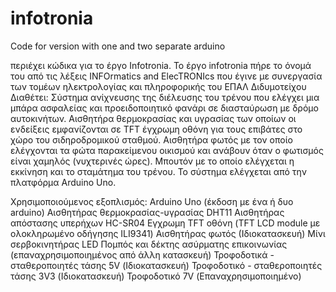 # infotronia
Code for version with one and two separate arduino

περιέχει κώδικα για το έργο Infotronia.
Το έργο infotronia πήρε το όνομά του από τις λέξεις INFOrmatics and ElecTRONIcs που έγινε με συνεργασία των τομέων ηλεκτρολογίας και 
πληροφορικής του ΕΠΑΛ Διδυμοτείχου
Διαθέτει:
Σύστημα ανίχνευσης της διέλευσης του τρένου που ελέγχει μια μπάρα ασφαλείας και προειδοποιητικό φανάρι σε διασταύρωση με δρόμο αυτοκινήτων.
Αισθητήρα θερμοκρασίας και υγρασίας των οποίων οι ενδείξεις εμφανίζονται σε 
TFT έγχρωμη οθόνη για τους επιβάτες στο χώρο του σιδηροδρομικού σταθμού. 
Αισθητήρα φωτός με τον οποίο ελέγχονται τα φώτα παρακείμενου οικισμού και ανάβουν όταν ο φωτισμός είναι χαμηλός (νυχτερινές ώρες).
Μπουτόν με το οποίο ελέγχεται η εκκίνηση και το σταμάτημα του τρένου.
Το σύστημα ελέγχεται από την πλατφόρμα Arduino Uno.

Χρησιμοποιούμενος εξοπλισμός:
Arduino Uno (έκδοση με ένα ή δυο arduino)
Αισθητήρας θερμοκρασίας-υγρασίας DHT11
Αισθητήρας απόστασης υπερήχων HC-SR04
Εγχρωμη TFT οθόνη (TFT LCD module με ολοκληρωμένο οδήγησης ILI9341)
Αισθητήρας φωτός  (Ιδιοκατασκευή)
Μίνι σερβοκινητήρας
LED
Πομπός και δέκτης ασύρματης επικοινωνίας (επαναχρησιμοποιημένος από άλλη κατασκευή)
Τροφοδοτικά - σταθεροποιητές τάσης 5V  (Ιδιοκατασκευή)
Τροφοδοτικό - σταθεροποιητές τάσης 3V3  (Ιδιοκατασκευή)
Τροφοδοτικό 7V (Επαναχρησιμοποιημένο)
